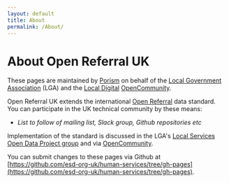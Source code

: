 ```yaml
---
layout: default
title: About
permalink: /About/
---
```

# About Open Referral UK
These pages are maintained by [Porism](https://porism.com/) on behalf of the [Local Government Association](https://www.local.gov.uk/) (LGA) and the [Local Digital](https://localdigital.gov.uk/) [OpenCommunity](https://opencommunity.org.uk/).

Open Referral UK extends the international [Open Referral](https://openreferral.org/) data standard. You can participate in the UK technical community by these means:

* _List to follow of mailing list, Slack group, Github repositories etc_

Implementation of the standard is discussed in the LGA's [Local Services Open Data Project group](https://khub.net/group/local-services-open-data-project) and via [OpenCommunity](https://opencommunity.org.uk/).

You can submit changes to these pages via Github at [https://github.com/esd-org-uk/human-services/tree/gh-pages](https://github.com/esd-org-uk/human-services/tree/gh-pages).
